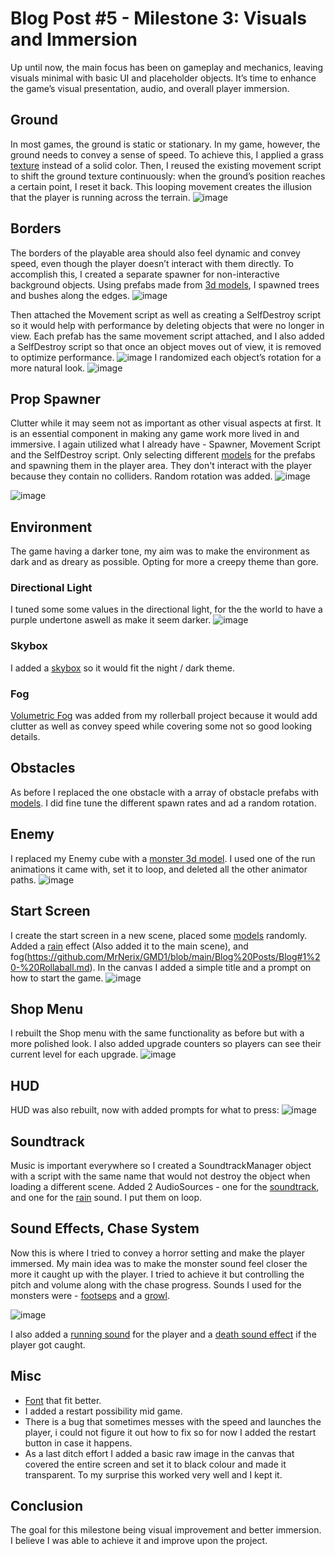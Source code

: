 # Blog Post #5 - Milestone 3: Visuals and Immersion
Up until now, the main focus has been on gameplay and mechanics, leaving visuals minimal with basic UI and placeholder objects. It’s time to enhance the game’s visual presentation, audio, and overall player immersion. 

## Ground
In most games, the ground is static or stationary. In my game, however, the ground needs to convey a sense of speed.
To achieve this, I applied a grass [texture](https://assetstore.unity.com/packages/2d/textures-materials/floors/outdoor-ground-textures-12555) instead of a solid color. 
Then, I reused the existing movement script to shift the ground texture continuously: when the ground’s position reaches a certain point, I reset it back. This looping movement creates the illusion that the player is running across the terrain.
![image](https://github.com/user-attachments/assets/704fbe8a-3a4a-4d1e-aefd-e568f2d34877)


## Borders
The borders of the playable area should also feel dynamic and convey speed, even though the player doesn’t interact with them directly. To accomplish this, I created a separate spawner for non-interactive background objects.
Using prefabs made from [3d models](https://quaternius.itch.io/stylized-nature-megakit), I spawned trees and bushes along the edges.
![image](https://github.com/user-attachments/assets/d0050018-79e6-4802-b05d-6d3af7ba1926)

Then attached the Movement script as well as creating a SelfDestroy script so it would help with performance by deleting objects that were no longer in view.
Each prefab has the same movement script attached, and I also added a SelfDestroy script so that once an object moves out of view, it is removed to optimize performance.
![image](https://github.com/user-attachments/assets/9d3d4388-94a9-46dc-b6c5-e2f150bd1185)
I randomized each object’s rotation for a more natural look.
![image](https://github.com/user-attachments/assets/0d875d2c-0c5c-4673-8a82-c65088478620)

## Prop Spawner
Clutter while it may seem not as important as other visual aspects at first. It is an essential component in making any game work more lived in and immersive.
I again utilized what I already have - Spawner, Movement Script and the SelfDestroy script. Only selecting different [models](https://quaternius.itch.io/stylized-nature-megakit) for the prefabs and spawning them in the player area. They don't interact with the player because they contain no colliders. Random rotation was added.
![image](https://github.com/user-attachments/assets/6a0d92d6-4bad-4a4f-8f2d-56dede98ff0c)

![image](https://github.com/user-attachments/assets/8ce6cf8c-ca91-442d-83ac-2790225778fd)


## Environment
The game having a darker tone, my aim was to make the environment as dark and as dreary as possible. Opting for more a creepy theme than gore.
### Directional Light
I tuned some some values in the directional light, for the the world to have a purple undertone aswell as make it seem darker. 
![image](https://github.com/user-attachments/assets/d191aeee-002c-4057-8b71-b8d19c5ffa8d)

### Skybox
I added a [skybox](https://assetstore.unity.com/packages/2d/textures-materials/sky/skybox-series-free-103633) so it would fit the night / dark theme.
### Fog
[Volumetric Fog](https://github.com/MrNerix/GMD1/blob/main/Blog%20Posts/Blog#1%20-%20Rollaball.md) was added from my rollerball project because it would add clutter as well as convey speed while covering some not so good looking details.

## Obstacles
As before I replaced the one obstacle with a array of obstacle prefabs with [models](https://quaternius.itch.io/stylized-nature-megakit). I did fine tune the different spawn rates and ad a random rotation.

## Enemy
I replaced my Enemy cube with a [monster 3d model](https://assetstore.unity.com/packages/3d/characters/creatures/monster-mutant-7-188552). I used one of the run animations it came with, set it to loop, and deleted all the other animator paths.
![image](https://github.com/user-attachments/assets/09f0c0bb-0ff9-4ce7-adb0-93929cf23d62)


## Start Screen
I create the start screen in a new scene, placed some [models](https://quaternius.itch.io/stylized-nature-megakit) randomly. Added a [rain](https://assetstore.unity.com/packages/p/free-quick-effects-vol-1-304424) effect (Also added it to the main scene), and fog(https://github.com/MrNerix/GMD1/blob/main/Blog%20Posts/Blog#1%20-%20Rollaball.md). 
In the canvas I added a simple title and a prompt on how to start the game.
![image](https://github.com/user-attachments/assets/0ee3c02a-ba09-4c03-ab2a-a96dc015ee1a)


## Shop Menu
I rebuilt the Shop menu with the same functionality as before but with a more polished look. I also added upgrade counters so players can see their current level for each upgrade.
![image](https://github.com/user-attachments/assets/18078fd8-8f45-42f8-8976-2a7324241a20)


## HUD
HUD was also rebuilt, now with added prompts for what to press:
![image](https://github.com/user-attachments/assets/0ced595c-4869-4cde-8bbd-99b391e47969)


## Soundtrack
Music is important everywhere so I created a SoundtrackManager object with a script with the same name that would not destroy the object when loading a different scene. Added 2 AudioSources - one for the [soundtrack](https://crowshade.itch.io/horror-music-pack), and one for the [rain](https://pixabay.com/sound-effects/rain-sound-188158/) sound. I put them on loop.

## Sound Effects, Chase System
Now this is where I tried to convey a horror setting and make the player immersed.
My main idea was to make the monster sound feel closer the more it caught up with the player.
I tried to achieve it but controlling the pitch and volume along with the chase progress.
Sounds I used for the monsters were - [footseps](https://pixabay.com/sound-effects/monster-footstep-162883/) and a [growl](https://pixabay.com/sound-effects/monster-growl-251374/).

![image](https://github.com/user-attachments/assets/84fdc8fd-734b-463f-88e2-fc0eacad5978)


I also added a [running sound](https://pixabay.com/sound-effects/running-on-gravel-301880/) for the player and a [death sound effect](https://pixabay.com/sound-effects/blade-piercing-body-352462/) if the player got caught.

## Misc
* [Font](https://fonts.google.com/selection?categoryFilters=Feeling:/Expressive/Fancy) that fit better.
* I added a restart possibility mid game.
* There is a bug that sometimes messes with the speed and launches the player, i could not figure it out how to fix so for now I added the restart button in case it happens.
* As a last ditch effort I added a basic raw image in the canvas that covered the entire screen and set it to black colour and made it transparent. To my surprise this worked very well and I kept it.

## Conclusion
The goal for this milestone being visual improvement and better immersion. I believe I was able to achieve it and improve upon the project.
